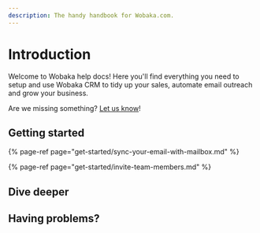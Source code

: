 ```yaml
---
description: The handy handbook for Wobaka.com.
---
```


# Introduction

Welcome to Wobaka help docs! Here you'll find everything you need to setup and use Wobaka CRM to tidy up your sales, automate email outreach and grow your business.

Are we missing something? [Let us know](https://wobaka.com/support)!

## Getting started

{% page-ref page="get-started/sync-your-email-with-mailbox.md" %}

{% page-ref page="get-started/invite-team-members.md" %}

## Dive deeper



## Having problems?



